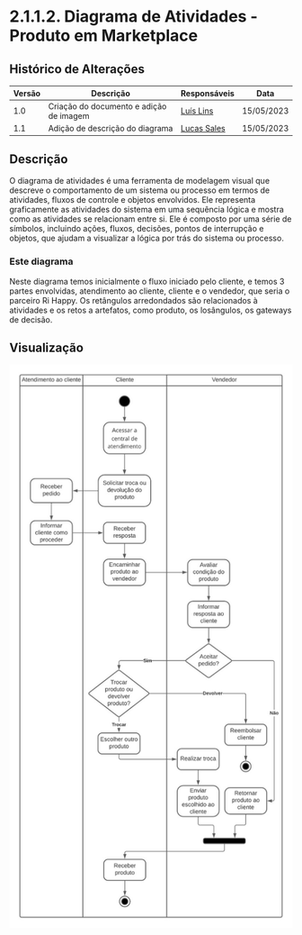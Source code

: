 # 2.1.1.2. Diagrama de Atividades - Produto em Marketplace

## Histórico de Alterações

| Versão | Descrição                                          | Responsáveis                                 | Data       |
| ------ | -------------------------------------------------- | -------------------------------------------- | ---------- |
| 1.0    | Criação do documento e adição de imagem | [Luís Lins](https://github.com/luisgaboardi) | 15/05/2023 |
| 1.1    | Adição de descrição do diagrama | [Lucas Sales](https://github.com/lux-sales) | 15/05/2023 |

## Descrição
O diagrama de atividades é uma ferramenta de modelagem visual que descreve o comportamento de um sistema ou processo em termos de atividades, fluxos de controle e objetos envolvidos. Ele representa graficamente as atividades do sistema em uma sequência lógica e mostra como as atividades se relacionam entre si. Ele é composto por uma série de símbolos, incluindo ações, fluxos, decisões, pontos de interrupção e objetos, que ajudam a visualizar a lógica por trás do sistema ou processo.

### Este diagrama
Neste diagrama temos inicialmente o fluxo iniciado pelo cliente, e temos 3 partes envolvidas, atendimento ao cliente, cliente e o vendedor, que seria o parceiro Ri Happy. Os retângulos arredondados são relacionados à atividades e os retos a artefatos, como produto, os losângulos, os gateways de decisão.

## Visualização

![Diagrama de Atividades - Produto em Marketplace](../Imagens/DiagramaAtividadesProdutoMarketplace.jpeg)